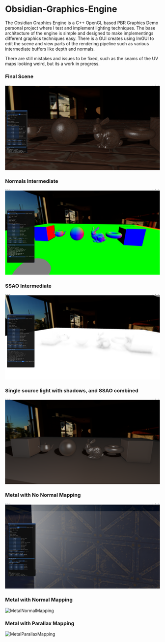 # Obsidian-Graphics-Engine

The Obsidian Graphics Engine is a C++ OpenGL based PBR Graphics Demo personal project where I test and implement lighting techniques. 
The base architecture of the engine is simple and designed to make implementings different graphics techniques easy. 
There is a GUI creates using ImGUI to edit the scene and view parts of the rendering pipeline such as various intermediate buffers like depth and normals. 

There are still mistakes and issues to be fixed, such as the seams of the UV maps looking weird, but its a work in progress. 

### Final Scene
![Finalscene](https://github.com/roushk/Obsidian-Graphics-Engine/blob/master/screenshots/FinalScene.PNG?raw=true)

### Normals Intermediate
![NormalsInt](https://github.com/roushk/Obsidian-Graphics-Engine/blob/master/screenshots/NormalsInt.PNG?raw=true)

### SSAO Intermediate
![SSAOInt](https://github.com/roushk/Obsidian-Graphics-Engine/blob/master/screenshots/SSAOInt.PNG?raw=true)

### Single source light with shadows, and SSAO combined
![Single source light with shadows, and SSAO combined](https://github.com/roushk/Obsidian-Graphics-Engine/blob/master/screenshots/BasicLightingandMaterials.PNG?raw=true)

### Metal with No Normal Mapping 
![MetalNoNormalMapping](https://github.com/roushk/Obsidian-Graphics-Engine/blob/master/screenshots/MetalNoNormalMapping.PNG?raw=true)

### Metal with Normal Mapping 
![MetalNormalMapping](https://github.com/roushk/Obsidian-Graphics-Engine/blob/master/screenshots/MetalNormalMapping.PNG?raw=true)

### Metal with Parallax Mapping
![MetalParallaxMapping](https://github.com/roushk/Obsidian-Graphics-Engine/blob/master/screenshots/MetalParallaxMapping.PNG?raw=true)

